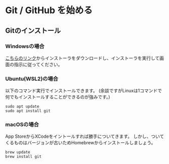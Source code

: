 # Git / GitHub を始める

## Gitのインストール

### Windowsの場合

[こちらのリンク](https://git-scm.com/download/win)からインストーラをダウンロードし、インストーラを実行して画面の指示に従ってください。

### Ubuntu(WSL2)の場合

以下のコマンド実行でインストールできます。
(余談ですがLinuxは1コマンドで何でもインストールすることができるのが強みです。)

```shell
sudo apt update
sudo apt install git
```

### macOSの場合

App StoreからXCodeをイントールすれば勝手についてきます。
しかし、ついてくるものはバージョンが古いためHomebrewからインストールしましょう。

```shell
brew update
brew install git
```
